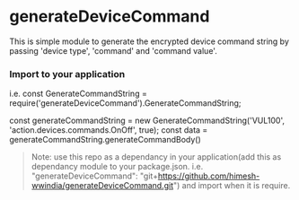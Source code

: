 # generateDeviceCommand

This is simple module to generate the encrypted device command string by passing 'device type', 'command' and 'command value'.

### Import to your application ###
i.e. 
  const GenerateCommandString = require('generateDeviceCommand').GenerateCommandString;

  const generateCommandString = new GenerateCommandString('VUL100', 'action.devices.commands.OnOff', true);
  const data = generateCommandString.generateCommandBody()

  > Note: use this repo as a dependancy in your application(add this as dependancy module to your package.json. i.e. "generateDeviceCommand": "git+https://github.com/himesh-wwindia/generateDeviceCommand.git") and import when it is require.
